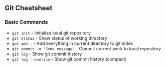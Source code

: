 ## Git Cheatsheet

### Basic Commands
* `git init` - Initialize local git repository
* `git status` - Show status of working directory
* `got add .` - Add everything in current directory to git index
* `git commit -m "Some message"` - Commit current work to local repository
* `git log` - Show git commit history
* `git log --oneline` - Show git commit history (compact)
